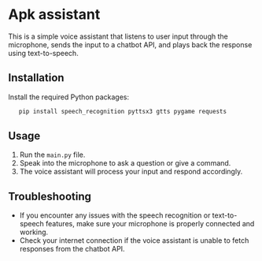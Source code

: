 # Apk assistant

This is a simple voice assistant that listens to user input through the microphone, sends the input to a chatbot API, and plays back the response using text-to-speech.

## Installation

Install the required Python packages:
```bash
   pip install speech_recognition pyttsx3 gtts pygame requests
```


## Usage

1. Run the `main.py` file.
2. Speak into the microphone to ask a question or give a command.
3. The voice assistant will process your input and respond accordingly.

## Troubleshooting

- If you encounter any issues with the speech recognition or text-to-speech features, make sure your microphone is properly connected and working.
- Check your internet connection if the voice assistant is unable to fetch responses from the chatbot API.
